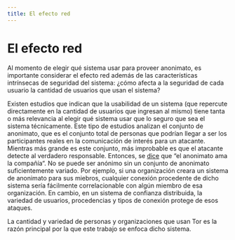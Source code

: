 ```yaml
---
title: El efecto red
---
```


El efecto red
=============

Al momento de elegir qué sistema usar para proveer anonimato, es importante considerar el efecto red además de las características
intrínsecas de seguridad del sistema: ¿cómo afecta a la seguridad de cada usuario la cantidad de usuarios que usan el sistema?

Existen estudios que indican que la usabilidad de un sistema (que repercute directamente en la cantidad de usuarios que ingresan
al mismo) tiene tanta o más relevancia al elegir qué sistema usar que lo seguro que sea el sistema técnicamente. Este tipo de
estudios analizan el conjunto de anonimato, que es el conjunto total de personas que podrían llegar a ser los participantes reales
en la comunicación de interés para un atacante. Mientras más grande es este conjunto, más improbable es que el atacante detecte al
verdadero responsable. Entonces, se [dice][] que “el anonimato ama la compañía“. No se puede ser anónimo sin un conjunto de anonimato
suficientemente variado. Por ejemplo, si una organización creara un sistema de anonimato para sus miebros, cualquier conexión
procedente de dicho sistema sería fácilmente correlacionable con algún miembro de esa organización. En cambio, en un sistema de
confianza distribuida, la variedad de usuarios, procedencias y tipos de conexión protege de esos ataques.

La cantidad y variedad de personas y organizaciones que usan Tor es la razón principal por la que este trabajo se enfoca dicho
sistema.

[dice]: http://weis2006.econinfosec.org/docs/41.pdf
